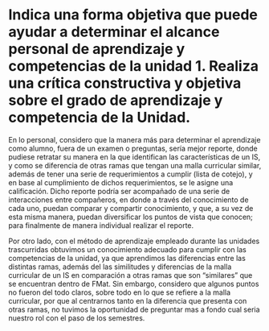 # Indica una forma objetiva que puede ayudar a determinar el alcance personal de aprendizaje y competencias de la unidad 1. Realiza una crítica constructiva y objetiva sobre el grado de aprendizaje y competencia de la Unidad.

En lo personal, considero que la manera más para determinar el aprendizaje como alumno, fuera de un examen o preguntas, sería mejor reporte, donde pudiese retratar su manera en la que identifican las características de un IS, y como se diferencia de otras ramas que tengan una malla curricular similar, además de tener una serie de requerimientos a cumplir (lista de cotejo), y en base al cumplimiento de dichos requerimientos, se le asigne una calificación. Dicho reporte podría ser acompañado de una serie de interacciones entre compañeros, en donde a través del conocimiento de cada uno, puedan comparar y compartir conocimiento, y que, a su vez de esta misma manera, puedan diversificar los puntos de vista que conocen; para finalmente de manera individual realizar el reporte. 

Por otro lado, con el método de aprendizaje empleado durante las unidades trascurridas obtuvimos un conocimiento adecuado para cumplir con las competencias de la unidad, ya que aprendimos las diferencias entre las distintas ramas, además del las similitudes y diferencias de la malla curricular de un IS en comparación a otras ramas que son “similares” que se encuentran dentro de FMat. Sin embargo, considero que algunos puntos no fueron del todo claros, sobre todo en lo que se refiere a la malla curricular, por que al centrarnos tanto en la diferencia que presenta con otras ramas, no tuvimos la oportunidad de preguntar mas a fondo cual seria nuestro rol con el paso de los semestres. 
